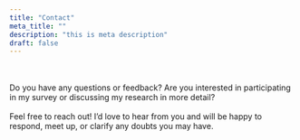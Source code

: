 ```yaml
---
title: "Contact"
meta_title: ""
description: "this is meta description"
draft: false
---
```

<br><br> 
Do you have any questions or feedback? 
Are you interested in participating in my survey or discussing my research in more detail? <br><br> 
Feel free to reach out! 
I’d love to hear from you and will be happy to respond, meet up, or clarify any doubts you may have.